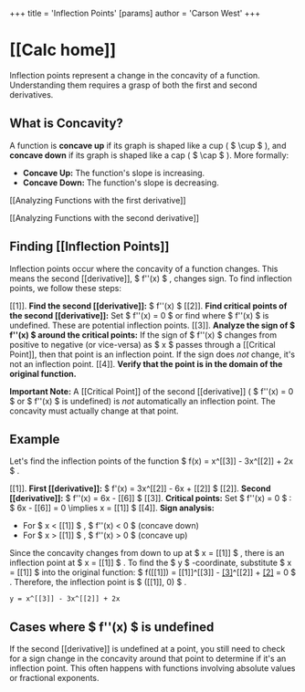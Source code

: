 +++
 title = 'Inflection Points'
[params]
	author = 'Carson West'
+++
# [[Calc home]]
Inflection points represent a change in the concavity of a function.  Understanding them requires a grasp of both the first and second derivatives.

## What is Concavity?

A function is **concave up** if its graph is shaped like a cup ( $ \cup $ ), and **concave down** if its graph is shaped like a cap ( $ \cap $ ).  More formally:

* **Concave Up:**  The function's slope is increasing.
* **Concave Down:** The function's slope is decreasing.

[[Analyzing Functions with the first derivative]]

[[Analyzing Functions with the second derivative]]


## Finding [[Inflection Points]] 
Inflection points occur where the concavity of a function changes.  This means the second [[derivative]],  $ f''(x) $ , changes sign.  To find inflection points, we follow these steps:

[[1]]. **Find the second [[derivative]]:**  $ f''(x) $ 
[[2]]. **Find critical points of the second [[derivative]]:** Set  $ f''(x) = 0 $  or find where  $ f''(x) $  is undefined.  These are potential inflection points.
[[3]]. **Analyze the sign of  $ f''(x) $  around the critical points:**  If the sign of  $ f''(x) $  changes from positive to negative (or vice-versa) as  $ x $  passes through a [[Critical Point]], then that point is an inflection point.  If the sign does *not* change, it's not an inflection point.
[[4]]. **Verify that the point is in the domain of the original function.**


**Important Note:**  A [[Critical Point]] of the second [[derivative]] ( $ f''(x) = 0 $  or  $ f''(x) $  is undefined) is *not* automatically an inflection point. The concavity must actually change at that point.


## Example

Let's find the inflection points of the function  $ f(x) = x^[[3]] - 3x^[[2]] + 2x $ .

[[1]]. **First [[derivative]]:**  $ f'(x) = 3x^[[2]] - 6x + [[2]] $ 
[[2]]. **Second [[derivative]]:**  $ f''(x) = 6x - [[6]] $ 
[[3]]. **Critical points:** Set  $ f''(x) = 0 $ :   $ 6x - [[6]] = 0 \implies x = [[1]] $ 
[[4]]. **Sign analysis:**

   * For  $ x < [[1]] $ ,  $ f''(x) < 0 $  (concave down)
   * For  $ x > [[1]] $ ,  $ f''(x) > 0 $  (concave up)

Since the concavity changes from down to up at  $ x = [[1]] $ , there is an inflection point at  $ x = [[1]] $ .  To find the  $ y $ -coordinate, substitute  $ x = [[1]] $  into the original function:  $ f([[1]]) = [[1]]^[[3]] - [[3]]([[1]])^[[2]] + [[2]]([[1]]) = 0 $ .  Therefore, the inflection point is  $ ([[1]], 0) $ .


```desmos-graph
y = x^[[3]] - 3x^[[2]] + 2x
```


##  Cases where  $ f''(x) $  is undefined

If the second [[derivative]] is undefined at a point, you still need to check for a sign change in the concavity around that point to determine if it's an inflection point.  This often happens with functions involving absolute values or fractional exponents.
